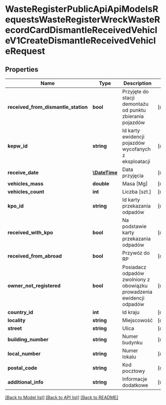 # WasteRegisterPublicApiApiModelsRequestsWasteRegisterWreckWasteRecordCardDismantleReceivedVehicleV1CreateDismantleReceivedVehicleRequest

## Properties
Name | Type | Description | Notes
------------ | ------------- | ------------- | -------------
**received_from_dismantle_station** | **bool** | Przyjęte do stacji demontażu od punktu zbierania pojazdów | [optional] 
**kepw_id** | **string** | Id karty ewidencji pojazdów wycofanych z eksploatacji | [optional] 
**receive_date** | [**\DateTime**](\DateTime.md) | Data przyjęcia | [optional] 
**vehicles_mass** | **double** | Masa [Mg] | [optional] 
**vehicles_count** | **int** | Liczba [szt.] | [optional] 
**kpo_id** | **string** | Id karty przekazania odpadów | [optional] 
**received_with_kpo** | **bool** | Na podstawie karty przekazania odpadów | [optional] 
**received_from_abroad** | **bool** | Przywóz do RP | [optional] 
**owner_not_registered** | **bool** | Posiadacz odpadów zwolniony z obowiązku prowadzenia ewidencji odpadów | [optional] 
**country_id** | **int** | Id kraju | [optional] 
**locality** | **string** | Miejscowość | [optional] 
**street** | **string** | Ulica | [optional] 
**building_number** | **string** | Numer budynku | [optional] 
**local_number** | **string** | Numer lokalu | [optional] 
**postal_code** | **string** | Kod pocztowy | [optional] 
**additional_info** | **string** | Informacje dodatkowe | [optional] 

[[Back to Model list]](../README.md#documentation-for-models) [[Back to API list]](../README.md#documentation-for-api-endpoints) [[Back to README]](../README.md)


